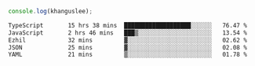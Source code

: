 ```js
console.log(khanguslee);
```

<!--START_SECTION:waka-->

```txt
TypeScript       15 hrs 38 mins  ███████████████████░░░░░░   76.47 %
JavaScript       2 hrs 46 mins   ███▒░░░░░░░░░░░░░░░░░░░░░   13.54 %
Ezhil            32 mins         ▓░░░░░░░░░░░░░░░░░░░░░░░░   02.62 %
JSON             25 mins         ▓░░░░░░░░░░░░░░░░░░░░░░░░   02.08 %
YAML             21 mins         ▒░░░░░░░░░░░░░░░░░░░░░░░░   01.78 %
```

<!--END_SECTION:waka-->

<!--
**khanguslee/khanguslee** is a ✨ _special_ ✨ repository because its `README.md` (this file) appears on your GitHub profile.

Here are some ideas to get you started:

- 🔭 I’m currently working on ...
- 🌱 I’m currently learning ...
- 👯 I’m looking to collaborate on ...
- 🤔 I’m looking for help with ...
- 💬 Ask me about ...
- 📫 How to reach me: ...
- 😄 Pronouns: ...
- ⚡ Fun fact: ...
-->
